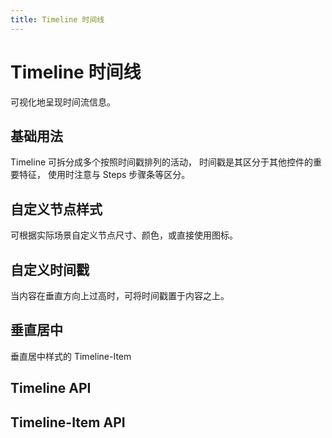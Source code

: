 ```yaml
---
title: Timeline 时间线
---
```


# Timeline 时间线

可视化地呈现时间流信息。

## 基础用法

Timeline 可拆分成多个按照时间戳排列的活动， 时间戳是其区分于其他控件的重要特征， 使用时注意与 Steps 步骤条等区分。

<demo path="./def.vue" />

## ⾃定义节点样式

可根据实际场景⾃定义节点尺⼨、颜⾊，或直接使⽤图标。

<demo path="./customTimeLine.vue" />

## ⾃定义时间戳

当内容在垂直⽅向上过⾼时，可将时间戳置于内容之上。

<demo path="./customTimeStamp.vue" />

## 垂直居中

垂直居中样式的 Timeline-Item

<demo path="./centerTimeline.vue" />

## Timeline API

<API src="./timeLine.json" lang="zh"></API>

## Timeline-Item API

<API src="./timeLineItem.json" lang="zh"></API>